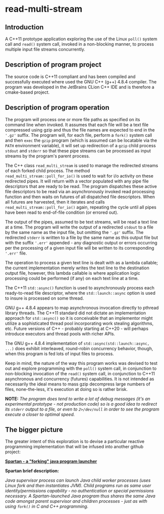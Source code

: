 # read-multi-stream

## Introduction

A C++11 prototype application exploring the use of the Linux `poll()` system call and `read()` system call, invoked in a non-blocking manner, to process multiple input file streams concurrently.

## Description of program project

The source code is C++11 compliant and has been compiled and successfully executed where used the GNU C++ (g++) 4.8.4 compiler. The program was developed in the JetBrains CLion C++ IDE and is therefore a cmake-based project.

## Description of program operation

The program will process one or more file paths as specified on its command line when invoked. It assumes that each file will be a text file compressed using gzip and thus the file names are expected to end in the `'.gz'` suffix. The program will, for each file, perform a `fork()` system call and then `exec` the `gzip` program (which is assumed can be locatable via the `PATH` environment variable), it will set up redirection of a `gzip` child process `stdout` and `stderr` so that these pipe streams can be processed as input streams by the program's parent process.

The C++ class `read_multi_stream` is used to manage the redirected streams of each forked child process. The method `read_multi_stream::poll_for_io()` is used to wait for i/o activity on these redirected pipes. It will return with a vector populated with any pipe file descriptors that are ready to be read. The program dispatches these active file descriptors to be read via an asynchronously invoked read processing function and then waits on futures of all dispatched file descriptors. When all futures are harvested, then it iterates and calls `read_multi_stream::poll_for_io()` again, repeating the cycle until all pipes have been read to end-of-file condition (or errored out).

The output of the pipes, assumed to be text streams, will be read a text line at a time. The program will write the output of a redirected `stdout` to a file by the same name as the input file, but omitting the `'.gz'` suffix. The redirected `stderr` is written to a file by the same name as this output file but with the suffix `'.err'` appended - any diagnostic output or errors occurring per the processing of a given input file will be written to its corresponding `'.err'` file.

The operation to process a given text line is dealt with as a lambda callable; the current implementation merely writes the text line to the destination output file, however, this lambda callable is where application logic processing could be performed (if any) on each text line at a time.

The C++11 `std::async()` function is used to asynchronously process each ready-to-read file descriptor, where the `std::launch::async` option is used to insure is processed on some thread.

GNU g++ 4.8.4 appears to map asynchronous invocation directly to pthread library threads. The C++11 standard did not dictate an implementation approach for `std::async()` so it is conceivable that an implementor might utilize a sophisticated thread pool incorporating work stealing algorithms, etc. Future versions of C++ - probably starting at C++20 - will perhaps introduce executors and thread pools with richer APIs.

The GNU g++ 4.8.4 implementation of `std::async(std::launch::async, ...)` does exhibit interleaved, round-robin concurrency behavior, though, when this program is fed lots of input files to process.

Keep in mind, the nature of the way this program works was devised to test out and explore programming with the `poll()` system call, in conjunction to non-blocking invocation of the `read()` system call, in conjunction to C++11 asynchronous and concurrency (futures) capabilities. It is not intended as necessarily the ideal means to mass gzip decompress large numbers of files, none-the-less, it's execution at doing so is rather brisk.

**NOTE:** *The program does tend to write a lot of debug messages (it's an experimental prototype - not production code) so is a good idea to redirect its `stderr` output to a file, or even to `2>/dev/null` in order to see the program execute a closer to optimal speed.*

## The bigger picture

The greater intent of this exploration is to devise a particular reactive programming implementation that will be infused into another github project:

[**Spartan - a "forking" java program launcher**](https://github.com/tideworks/spartan-launcher)

**Spartan brief description:**

*Java supervisor process can launch Java child worker processes (uses Linux fork and then instantiates JVM). Child programs run as same user identity/permissions capability - no authentication or special permissions necessary. A Spartan-launched Java program thus shares the same Java code amongst parent supervisor and children processes - just as with using `fork()` in C and C++ programming.*